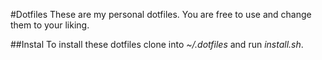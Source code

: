 #Dotfiles
These are my personal dotfiles.
You are free to use and change them to your liking.

##Instal
To install these dotfiles clone into _~/.dotfiles_ and run _install.sh_.
